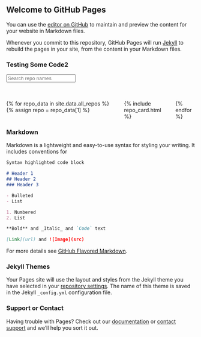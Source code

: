 ## Welcome to GitHub Pages

You can use the [editor on GitHub](https://github.com/alexbfree/fake-personalised-data-generator/edit/gh-pages/index.md) to maintain and preview the content for your website in Markdown files.

Whenever you commit to this repository, GitHub Pages will run [Jekyll](https://jekyllrb.com/) to rebuild the pages in your site, from the content in your Markdown files.

### Testing Some Code2

<div id="repos">
<div class="container">
<!-- Filter controls -->
<div class="field">
<p class="control has-icons-left">
<input class="search input" type="text" placeholder="Search repo names">
<span class="icon is-left">
<i class="fas fa-search" aria-hidden="true"></i>
</span>
</p>
</div>
</div>
<br>
<br>
<div class="container">
<div id="repo-cards" class="columns is-multiline list">
{% for repo_data in site.data.all_repos %}
{% assign repo = repo_data[1] %}
<div class="column is-3-widescreen is-4-desktop is-6-tablet is-8-mobile">
{% include repo_card.html %}
</div>
{% endfor %}
</div>
</div>
</div>
<script>
var options = {
    valueNames: [
        {
            name: 'list-name',
            attr: 'data-name'
        }
    ]
};
var userList = new List('repos', options);
</script>

### Markdown

Markdown is a lightweight and easy-to-use syntax for styling your writing. It includes conventions for

```markdown
Syntax highlighted code block

# Header 1
## Header 2
### Header 3

- Bulleted
- List

1. Numbered
2. List

**Bold** and _Italic_ and `Code` text

[Link](url) and ![Image](src)
```

For more details see [GitHub Flavored Markdown](https://guides.github.com/features/mastering-markdown/).

### Jekyll Themes

Your Pages site will use the layout and styles from the Jekyll theme you have selected in your [repository settings](https://github.com/alexbfree/fake-personalised-data-generator/settings). The name of this theme is saved in the Jekyll `_config.yml` configuration file.

### Support or Contact

Having trouble with Pages? Check out our [documentation](https://docs.github.com/categories/github-pages-basics/) or [contact support](https://github.com/contact) and we’ll help you sort it out.

